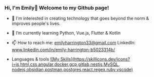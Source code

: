 ### Hi, I'm Emily👋 Welcome to my Github page!

- 👀 I'm interested in creating technology that goes beyond the norm & improves people's lives. 
- 🌱 I’m currently learning Python, Vue.js, Flutter & Kotlin
- 📫 How to reach me: emilyharrington33@gmail.com LinkedIn: www.linkedin.com/in/emily-harrington-b5023314b/

- Languages & tools
  [![My Skills](https://skillicons.dev/icons?i=js,html,css,angular,docker,gcp,gitlab,nestjs,MySQL,
  nodejs,obsidian,postman,postgres,react,regex,ruby,vscode)](https://skillicons.dev)
